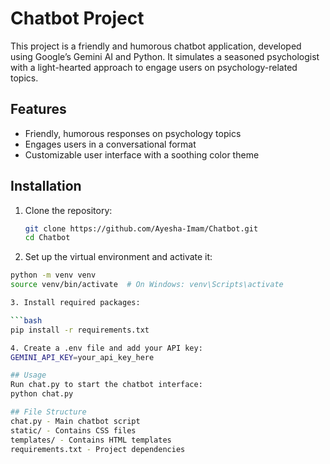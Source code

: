 # Chatbot Project

This project is a friendly and humorous chatbot application, developed using Google’s Gemini AI and Python. It simulates a seasoned psychologist with a light-hearted approach to engage users on psychology-related topics.

## Features

- Friendly, humorous responses on psychology topics
- Engages users in a conversational format
- Customizable user interface with a soothing color theme

## Installation

1. Clone the repository:
   ```bash
   git clone https://github.com/Ayesha-Imam/Chatbot.git
   cd Chatbot
   
2. Set up the virtual environment and activate it:
  ```bash
  python -m venv venv
  source venv/bin/activate  # On Windows: venv\Scripts\activate

3. Install required packages:

  ```bash
  pip install -r requirements.txt

4. Create a .env file and add your API key:
  GEMINI_API_KEY=your_api_key_here

## Usage
Run chat.py to start the chatbot interface:
python chat.py

## File Structure
chat.py - Main chatbot script
static/ - Contains CSS files
templates/ - Contains HTML templates
requirements.txt - Project dependencies
